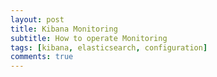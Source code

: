 ```yaml
---
layout: post
title: Kibana Monitoring
subtitle: How to operate Monitoring
tags: [kibana, elasticsearch, configuration]
comments: true
---
```


